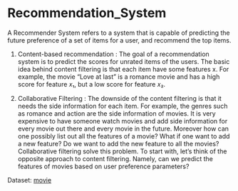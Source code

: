 # Recommendation_System

A Recommender System refers to a system that is capable of predicting the future preference of a set of items for a user, and recommend the top items.

1. Content-based recommendation : The goal of a recommendation system is to predict the scores for unrated items of the users. The basic idea behind content filtering is that each item have some features x. For example, the movie “Love at last” is a romance movie and has a high score for feature 𝑥₁, but a low score for feature 𝑥₂.

2. Collaborative Filtering : The downside of the content filtering is that it needs the side information for each item. For example, the genres such as romance and action are the side information of movies. It is very expensive to have someone watch movies and add side information for every movie out there and every movie in the future. Moreover how can one possibly list out all the features of a movie? What if one want to add a new feature? Do we want to add the new feature to all the movies? Collaborative filtering solve this problem. To start with, let’s think of the opposite approach to content filtering. Namely, can we predict the features of movies based on user preference parameters?


Dataset:
[movie](https://www.kaggle.com/tmdb/tmdb-movie-metadata)
[]()
